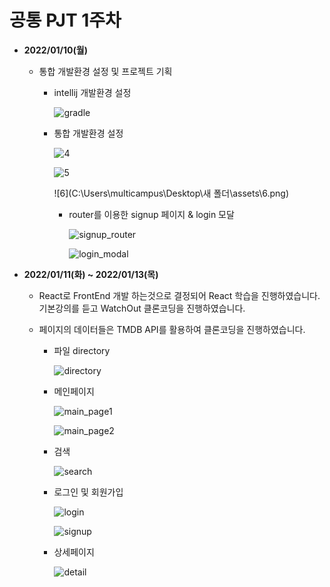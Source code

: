 # 공통 PJT 1주차



- **2022/01/10(월)** 

  - 통합 개발환경 설정 및 프로젝트 기획

    - intellij 개발환경 설정

      ![gradle](.\assets\gradle.png)

    - 통합 개발환경 설정

      ![4](.\assets\4.png)

      ![5](.\assets\5.png)

      ![6](C:\Users\multicampus\Desktop\새 폴더\assets\6.png)

      - router를 이용한 signup 페이지 & login 모달

        ![signup_router](.\assets\signup_router.png)

        ![login_modal](.\assets\login_modal.png)



- **2022/01/11(화) ~ 2022/01/13(목)** 

  - React로 FrontEnd 개발 하는것으로 결정되어 React 학습을 진행하였습니다. 기본강의를 듣고 WatchOut 클론코딩을 진행하였습니다.

  - 페이지의 데이터들은 TMDB API를 활용하여 클론코딩을 진행하였습니다.

    - 파일 directory

      ![directory](.\assets\directory.png)

    - 메인페이지

      ![main_page1](.\assets\main_page1.png)

      

      ![main_page2](.\assets\main_page2.png)

      

      

    - 검색

      ![search](.\assets\search.png)

    - 로그인 및 회원가입

      ![login](.\assets\login.png)

      

      ![signup](.\assets\signup.png)

      

    - 상세페이지

      ![detail](.\assets\detail.png)

